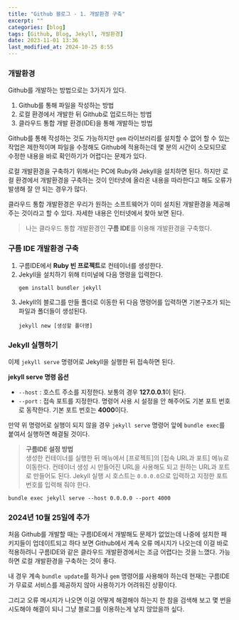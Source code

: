 ```yaml
---
title: "Github 블로그 - 1. 개발환경 구축"
excerpt: ""
categories: [blog]
tags: [Github, Blog, Jekyll, 개발환경]
date: 2023-11-01 13:36
last_modified_at: 2024-10-25 8:55
---
```


### 개발환경

Github를 개발하는 방법으로는 3가지가 있다.

1. Github를 통해 파일을 작성하는 방법
2. 로컬 환경에서 개발한 뒤 Github로 업로드하는 방법
3. 클라우드 통합 개발 환경(IDE)을 통해 개발하는 방법

Github를 통해 작성하는 것도 가능하지만 `gem` 라이브러리를 설치할 수 없어 할 수 있는 작업은 제한적이며 파일을 수정해도 Github에 적용하는데 몇 분의 시간이 소모되므로 수정한 내용을 바로 확인하기가 어렵다는 문제가 있다.

로컬 개발환경을 구축하기 위해서는 PC에 Ruby와 Jekyll을 설치하면 된다. 하지만 로컬 환경에서 개발환경을 구축하는 것이 인터넷에 올라온 내용을 따라한다고 해도 오류가 발생해 잘 안 되는 경우가 많다.

클라우드 통합 개발환경은 우리가 원하는 소프트웨어가 이미 설치된 개발환경을 제공해주는 것이라고 할 수 있다. 자세한 내용은 인터넷에서 찾아 보면 된다.

> 나는 클라우드 통합 개발환경인 **구름 IDE**를 이용해 개발환경을 구축했다.

### 구름 IDE 개발환경 구축

1. 구름IDE에서 **Ruby 빈 프로젝트**로 컨테이너를 생성한다.
2. Jekyll을 설치하기 위해 터미널에 다음 명령을 입력한다.
	```vim
	gem install bundler jekyll
	```
3. Jekyll의 블로그를 만들 폴더로 이동한 뒤 다음 명령어를 입력하면 기본구조가 되는 파일과 폴더들이 생성된다.
	```vim
	jekyll new [생성할 폴더명]
	```

### Jekyll 실행하기

이제 `jekyll serve` 명령어로 Jekyll을 실행한 뒤 접속하면 된다.

**jekyll serve 명령 옵션**

* `--host` : 호스트 주소를 지정한다. 보통의 경우 **127.0.0.1**이 된다.
* `--port` : 접속 포트를 지정한다. 명령어 사용 시 설정을 안 해주어도 기본 포트 번호로 동작한다. 기본 포트 번호는 **4000**이다.

만약 위 명령어로 실행이 되지 않을 경우 `jekyll serve` 명령어 앞에 `bundle exec`를 붙여서 실행하면 해결될 것이다.

> **구름IDE 설정 방법**   
> 생성한 컨테이너를 실행한 뒤 메뉴에서 [프로젝트]의 [접속 URL과 포트] 메뉴로 이동한다.
> 컨테이너 생성 시 만들어진 URL을 사용해도 되고 원하는 URL과 포트로 만들어도 된다.
> Jekyll 실행 시 호스트는 `0.0.0.0`으로 입력하고 지정한 포트 번호를 입력해 줘야 한다.

```vim
bundle exec jekyll serve --host 0.0.0.0 --port 4000
```

### 2024년 10월 25일에 추가

처음 Github를 개발할 때는 구름IDE에서 개발해도 문제가 없었는데 나중에 설치한 패키지들이 업데이트되고 하다 보면 Github에서 계속 오류 메시지가 나오는데 이걸 바로 적용하려니 구름IDE와 같은 클라우드 개발환경에서는 조금 어렵다는 것을 느꼈다. 가능하면 로컬 개발환경을 구축하는 것이 좋다.

내 경우 계속 `bundle update`를 하거나  `gem` 명령어를 사용해야 하는데 현재는 구름IDE가 무료로 서비스를 제공하지 않아 사용하기가 어려워진 상황이다.

그리고 오류 메시지가 나오면 이걸 어떻게 해결해야 하는지 한 참을 검색해 보고 몇 번을 시도해야 해결이 되니 그냥 블로그를 이용하는게 낳지 않았을까 싶다.
